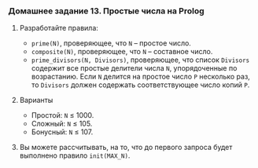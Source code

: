 ### Домашнее задание 13. Простые числа на Prolog

1. Разработайте правила:

   - `prime(N)`, проверяющее, что `N` – простое число.
   - `composite(N)`, проверяющее, что `N` – составное число.
   - `prime_divisors(N, Divisors)`, проверяющее, что список `Divisors` содержит все простые делители числа `N`, упорядоченные по возрастанию. Если `N` делится на простое число `P` несколько раз, то `Divisors` должен содержать соответствующее число копий `P`.

   

2. Варианты

   - Простой: `N` ≤ 1000.
   - Сложный: `N` ≤ 105.
   - Бонусный: `N` ≤ 107.

3. Вы можете рассчитывать, на то, что до первого запроса будет выполнено правило `init(MAX_N)`.